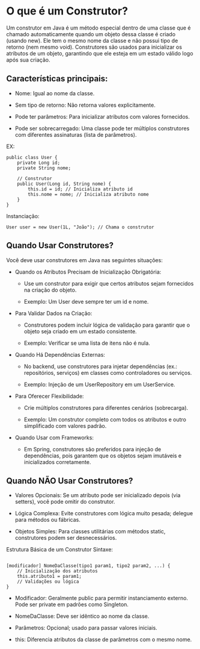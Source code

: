# O que é um Construtor?
Um construtor em Java é um método especial dentro de uma classe que é chamado automaticamente quando um objeto dessa classe é criado (usando new). Ele tem o mesmo nome da classe e não possui tipo de retorno (nem mesmo void). Construtores são usados para inicializar os atributos de um objeto, garantindo que ele esteja em um estado válido logo após sua criação.

## Características principais:
* Nome: Igual ao nome da classe.

* Sem tipo de retorno: Não retorna valores explicitamente.

* Pode ter parâmetros: Para inicializar atributos com valores fornecidos.

* Pode ser sobrecarregado: Uma classe pode ter múltiplos construtores com diferentes assinaturas (lista de parâmetros).

EX:
````
public class User {
    private Long id;
    private String nome;

    // Construtor
    public User(Long id, String nome) {
        this.id = id; // Inicializa atributo id
        this.nome = nome; // Inicializa atributo nome
    }
}
````


Instanciação:
````
User user = new User(1L, "João"); // Chama o construtor
````

## Quando Usar Construtores?
Você deve usar construtores em Java nas seguintes situações:
* Quando os Atributos Precisam de Inicialização Obrigatória:
   * Use um construtor para exigir que certos atributos sejam fornecidos na criação do objeto.

   * Exemplo: Um User deve sempre ter um id e nome.

* Para Validar Dados na Criação:
   * Construtores podem incluir lógica de validação para garantir que o objeto seja criado em um estado consistente.

   * Exemplo: Verificar se uma lista de itens não é nula.

* Quando Há Dependências Externas:
   * No backend, use construtores para injetar dependências (ex.: repositórios, serviços) em classes como controladores ou serviços.

  * Exemplo: Injeção de um UserRepository em um UserService.

* Para Oferecer Flexibilidade:
  * Crie múltiplos construtores para diferentes cenários (sobrecarga).

  * Exemplo: Um construtor completo com todos os atributos e outro simplificado com valores padrão.

* Quando Usar com Frameworks:
   * Em Spring, construtores são preferidos para injeção de dependências, pois garantem que os objetos sejam imutáveis e inicializados corretamente.

## Quando NÃO Usar Construtores?
* Valores Opcionais: Se um atributo pode ser inicializado depois (via setters), você pode omitir do construtor.

* Lógica Complexa: Evite construtores com lógica muito pesada; delegue para métodos ou fábricas.

* Objetos Simples: Para classes utilitárias com métodos static, construtores podem ser desnecessários.

 Estrutura Básica de um Construtor
Sintaxe:
````

[modificador] NomeDaClasse(tipo1 param1, tipo2 param2, ...) {
    // Inicialização dos atributos
    this.atributo1 = param1;
    // Validações ou lógica
}

````
* Modificador: Geralmente public para permitir instanciamento externo. Pode ser private em padrões como Singleton.

* NomeDaClasse: Deve ser idêntico ao nome da classe.

* Parâmetros: Opcional; usado para passar valores iniciais.

* this: Diferencia atributos da classe de parâmetros com o mesmo nome.



